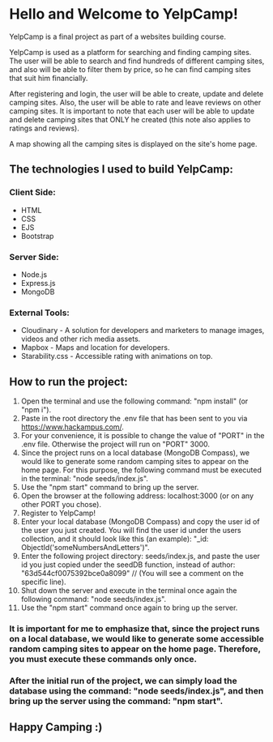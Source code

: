 # Hello and Welcome to YelpCamp!

YelpCamp is a final project as part of a websites building course.

YelpCamp is used as a platform for searching and finding camping sites. The user will be able to search and find hundreds of different camping sites, and also will be able to filter them by price, so he can find camping sites that suit him financially.

After registering and login, the user will be able to create, update and delete camping sites. Also, the user will be able to rate and leave reviews on other camping sites. It is important to note that each user will be able to update and delete camping sites that ONLY he created (this note also applies to ratings and reviews).

A map showing all the camping sites is displayed on the site's home page.

## The technologies I used to build YelpCamp:

### Client Side:

- HTML
- CSS
- EJS
- Bootstrap

### Server Side:

- Node.js
- Express.js
- MongoDB

### External Tools:

- Cloudinary - A solution for developers and marketers to manage images, videos and other rich media assets.
- Mapbox - Maps and location for developers.
- Starability.css - Accessible rating with animations on top.

## How to run the project:

1. Open the terminal and use the following command: "npm install" (or "npm i").
2. Paste in the root directory the .env file that has been sent to you via https://www.hackampus.com/.
3. For your convenience, it is possible to change the value of "PORT" in the .env file. Otherwise the project will run on "PORT" 3000.
4. Since the project runs on a local database (MongoDB Compass), we would like to generate some random camping sites to appear on the home page. For this purpose, the following command must be executed in the terminal:
   "node seeds/index.js".
5. Use the "npm start" command to bring up the server.
6. Open the browser at the following address: localhost:3000 (or on any other PORT you chose).
7. Register to YelpCamp!
8. Enter your local database (MongoDB Compass) and copy the user id of the user you just created. You will find the user id under the users collection, and it should look like this (an example): "\_id: ObjectId('someNumbersAndLetters')".
9. Enter the following project directory: seeds/index.js, and paste the user id you just copied under the seedDB function, instead of author: "63d544cf0075392bce0a8099" // (You will see a comment on the specific line).
10. Shut down the server and execute in the terminal once again the following command:
    "node seeds/index.js".
11. Use the "npm start" command once again to bring up the server.

### It is important for me to emphasize that, since the project runs on a local database, we would like to generate some accessible random camping sites to appear on the home page. Therefore, you must execute these commands only once.

### After the initial run of the project, we can simply load the database using the command: "node seeds/index.js", and then bring up the server using the command: "npm start".

## Happy Camping :)
